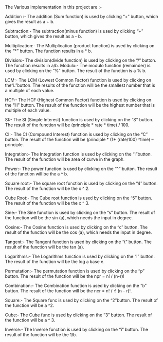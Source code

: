 The Various Implementation in this project are :-

Addition :-
The addition (Sum function) is used by clicking “+” button, which gives the result as a + b.

Subtraction:-
The subtraction(minus function) is used by clicking “+” button, which gives the result as a - b.

Multiplication:-
The Multiplication (product function) is used by clicking on the “*” button. The function results in a * b.

Division:-
The division(divide function) is used by clicking on the “/” button. The function results in a/b.
Modulo:-
The modulo function (remainder) is used by clicking on the “%” button. The result of the function is a % b.

LCM:-
The LCM (Lowest Common Factor) function is used by clicking on the“L”button. The results of the function will be the smallest number that is a multiple of each value.

HCF:-
The HCF (Highest Common Factor) function is used by clicking on the “H” button. The result of the function will be the highest number that is multiple of each value.

SI:-
The SI (Simple Interest) function is used by clicking on the “S” button. The result of the function will be (principle * rate * time) / 100.

CI:-
The CI (Compound Interest) function is used by clicking on the “C” button. The result of the function will be (principle * (1+ (rate/100) ^time) – principle.

Integration:-
The Integration function is used by clicking on the “I”button. The result of the function will be area of curve in the graph.

Power:-
The power function is used by clicking on the “^” button. The result of the function will be the a ^ b.

Square root:-
The square root function is used by clicking on the “4” button. The result of the function will be the x ^ 2.

Cube Root:-
The Cube root function is used by clicking on the “5” button. The result of the function will be the x ^ 3.

Sine:-
The Sine function is used by clicking on the “s” button. The result of the function will be the sin (a), which needs the input in degree.

Cosine:-
The Cosine function is used by clicking on the “c” button. The result of the function will be the cos (a), which needs the input in degree.

Tangent:-
The Tangent function is used by clicking on the “t” button. The result of the function will be the tan (a).

Logarithms:-
The Logarithms function is used by clicking on the “l” button. The result of the function will be the log a base e.

Permutation:-
The permutation function is used by clicking on the “p” button. The result of the function will be the npr  =  n! / (n-r)! 

Combination:-
The Combination function is used by clicking on the “b” button. The result of the function will be the  ncr = n! / r! (n – r)!.

Square:-
The Square func is used by clicking on the “2”button. The result of the function will be a ^2.

Cube:-
The Cube func is used by clicking on the “3” button. The result of the function will be a ^ 3.

Inverse:-
The Inverse function is used by clicking on the “i” button. The result of the function will be the 1/b.
